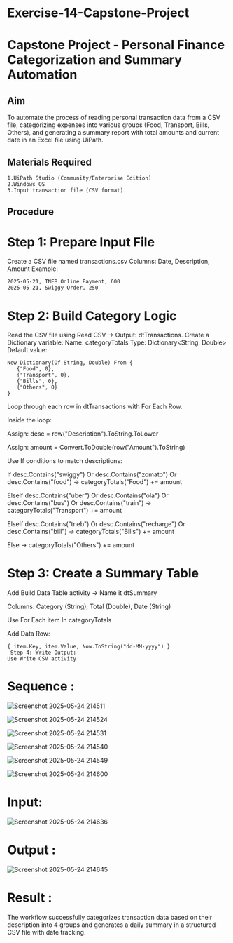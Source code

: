 # Exercise-14-Capstone-Project
# Capstone Project - Personal Finance Categorization and Summary Automation


## Aim
To automate the process of reading personal transaction data from a CSV file, categorizing expenses into various groups (Food, Transport, Bills, Others), and generating a summary report with total amounts and current date in an Excel file using UiPath.

## Materials Required
```
1.UiPath Studio (Community/Enterprise Edition)
2.Windows OS
3.Input transaction file (CSV format)

```

## Procedure

# Step 1: Prepare Input File
  Create a CSV file named transactions.csv
  Columns: Date, Description, Amount
  Example:
  ~~~
  2025-05-21, TNEB Online Payment, 600
  2025-05-21, Swiggy Order, 250
  ~~~

# Step 2: Build Category Logic
  Read the CSV file using Read CSV → Output: dtTransactions.
  Create a Dictionary variable:
  Name: categoryTotals
  Type: Dictionary<String, Double>
  Default value:
  ~~~
  New Dictionary(Of String, Double) From {
     {"Food", 0},
     {"Transport", 0},
     {"Bills", 0},
     {"Others", 0}
  }
  ~~~
  Loop through each row in dtTransactions with For Each Row.
  
  Inside the loop:
  
  Assign: desc = row("Description").ToString.ToLower
  
  Assign: amount = Convert.ToDouble(row("Amount").ToString)
  
  Use If conditions to match descriptions:
  
  If desc.Contains("swiggy") Or desc.Contains("zomato") Or desc.Contains("food")
      → categoryTotals("Food") += amount
  
  ElseIf desc.Contains("uber") Or desc.Contains("ola") Or desc.Contains("bus") Or desc.Contains("train")
      → categoryTotals("Transport") += amount
  
  ElseIf desc.Contains("tneb") Or desc.Contains("recharge") Or desc.Contains("bill")
      → categoryTotals("Bills") += amount
  
  Else
      → categoryTotals("Others") += amount
 #  Step 3: Create a Summary Table
  Add Build Data Table activity → Name it dtSummary
  
  Columns: Category (String), Total (Double), Date (String)
  
  Use For Each item In categoryTotals
  
  Add Data Row:
  ~~~
  { item.Key, item.Value, Now.ToString("dd-MM-yyyy") }
   Step 4: Write Output:
  Use Write CSV activity
  ~~~

# Sequence :
![Screenshot 2025-05-24 214511](https://github.com/user-attachments/assets/f6805393-1bf2-4969-9b41-8e16190a8f9a)

![Screenshot 2025-05-24 214524](https://github.com/user-attachments/assets/4c081d6a-a646-4be7-a0ec-0b1acd4e5d2c)

![Screenshot 2025-05-24 214531](https://github.com/user-attachments/assets/d8dcdece-f510-4976-88fb-6ad91573dbf7)

![Screenshot 2025-05-24 214540](https://github.com/user-attachments/assets/c5d5acbb-9857-4150-b64b-bb5cbdb9f3ec)

![Screenshot 2025-05-24 214549](https://github.com/user-attachments/assets/c1204893-5e98-4da3-b96c-16d8e8cea658)

![Screenshot 2025-05-24 214600](https://github.com/user-attachments/assets/e123ffb2-caea-4ec5-af27-e55466d01e6b)


# Input:
![Screenshot 2025-05-24 214636](https://github.com/user-attachments/assets/2119e283-bd32-4ef8-bfc7-01e8c3034a12)

# Output :
![Screenshot 2025-05-24 214645](https://github.com/user-attachments/assets/a4f6940b-24ad-4e17-95c6-9799fc3dd69f)


# Result :
The workflow successfully categorizes transaction data based on their description into 4 groups and generates a daily summary in a structured CSV file with date tracking.
